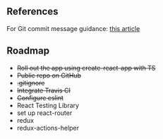 ## References

For Git commit message guidance:
[this article](https://chris.beams.io/posts/git-commit/#imperative)

## Roadmap

- ~~Roll out the app using create-react-app with TS~~
- ~~Public repo on GitHub~~
- ~~.gitignore~~
- ~~Integrate Travis CI~~
- ~~Configure eslint~~
- React Testing Library
- set up react-router
- redux
- redux-actions-helper
